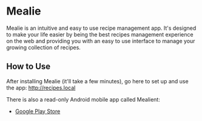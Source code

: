 # Mealie

Mealie is an intuitive and easy to use recipe management app. It's designed to make your life easier by being the best recipes management experience on the web and providing you with an easy to use interface to manage your growing collection of recipes.

## How to Use

After installing Mealie (it'll take a few minutes), go here to set up and use the app: http://recipes.local

There is also a read-only Android mobile app called Mealient:

- [Google Play Store](https://play.google.com/store/apps/details?id=gq.kirmanak.mealient)
